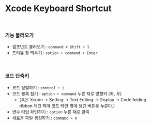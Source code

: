 # Xcode Keyboard Shortcut
<br>

### 기능 불러오기
- 컴포넌트 불러오기 : ```command + Shift + l``` 
- 프리뷰 창 띄우기 : ```option + command + Enter```

<br>

### 코드 단축키
- 코드 정렬하기 : ```control + i```  
- 코드 블록 접기 : ```option + command``` 누른 채로 방향키 (좌, 우)    
  - (혹은 Xcode → Setting → Text Editing → Display → Code folding ribbon 체크 하여 코드 라인 옆에 생긴 버튼을 누른다.) 
- 변수 타입 확인하기 : ```option``` 누른 채로 클릭
- 새로운 파일 생성하기 : ```command + n```